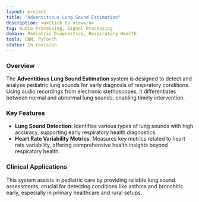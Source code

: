 ```yaml
---
layout: project
title: "Adventitious Lung Sound Estimation"
description: <u>Click to view</u>
tag: Audio Processing, Signal Processing
domain: Pediatric Diagnostics, Respiratory Health
tools: CNN, PyTorch
status: In revision
---
```


### Overview

The **Adventitious Lung Sound Estimation** system is designed to detect and analyze pediatric lung sounds for early diagnosis of respiratory conditions. Using audio recordings from electronic stethoscopes, it differentiates between normal and abnormal lung sounds, enabling timely intervention.

### Key Features

- **Lung Sound Detection**: Identifies various types of lung sounds with high accuracy, supporting early respiratory health diagnostics.
- **Heart Rate Variability Metrics**: Measures key metrics related to heart rate variability, offering comprehensive health insights beyond respiratory health.

### Clinical Applications

This system assists in pediatric care by providing reliable lung sound assessments, crucial for detecting conditions like asthma and bronchitis early, especially in primary healthcare and rural setups.
